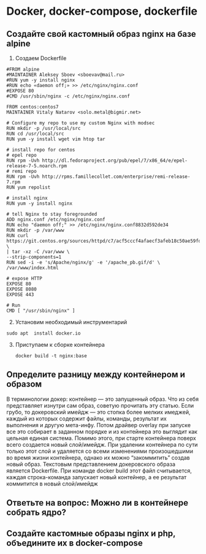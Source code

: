 # Docker, docker-compose, dockerfile

## Создайте свой кастомный образ nginx на базе alpine  
1. Создаем Dockerfile  
```
#FROM alpine
#MAINTAINER Aleksey Sboev <sboevav@mail.ru>
#RUN yum -y install nginx
#RUN echo «daemon off;» >> /etc/nginx/nginx.conf
#EXPOSE 80
#CMD /usr/sbin/nginx -c /etc/nginx/nginx.conf

FROM centos:centos7
MAINTAINER Vitaly Natarov <solo.metal@bigmir.net>

# Configure my repo to use my custom Nginx with modsec
RUN mkdir -p /usr/local/src
RUN cd /usr/local/src
RUN yum -y install wget vim htop tar

# install repo for centos
# epel repo
RUN rpm -Uvh http://dl.fedoraproject.org/pub/epel/7/x86_64/e/epel-release-7-5.noarch.rpm
# remi repo
RUN rpm -Uvh http://rpms.famillecollet.com/enterprise/remi-release-7.rpm
RUN yum repolist

# install nginx
RUN yum -y install nginx

# tell Nginx to stay foregrounded
ADD nginx.conf /etc/nginx/nginx.conf
RUN echo "daemon off;" >> /etc/nginx/nginx.conf8832d592de34
RUN mkdir -p /var/www
RUN curl https://git.centos.org/sources/httpd/c7/acf5cccf4afaecf3afeb18c50ae59fd5c6504910 \
| tar -xz -C /var/www \
--strip-components=1
RUN sed -i -e 's/Apache/nginx/g' -e '/apache_pb.gif/d' \
/var/www/index.html

# expose HTTP
EXPOSE 80
EXPOSE 8080
EXPOSE 443

# Run
CMD [ "/usr/sbin/nginx" ]
```
2. Установим необходимый инструментарий  
```
sudo apt  install docker.io
```
3. Приступаем к сборке контейнера  
	```
	docker build -t nginx:base
	```


## Определите разницу между контейнером и образом  
В терминологии докер: контейнер — это запущенный образ. Что из себя представляет изнутри сам образ, советую прочитать эту статью. Если грубо, то докеровский имейдж — это стопка более мелких имеджей, каждый из которых содержит файлы, команды, результат их выполнения и другую мета-инфу. Потом драйвер overlay при запуске все это собирает в заданном порядке и из контейнера это выглядит как цельная единая система. Помимо этого, при старте контейнера поверх всего создается новый слой/имейдж. При удалении контейнера по сути только этот слой и удаляется со всеми изменениями произошедшими во время жизни контейнера, однако их можно “закоммитить” создав новый образ.
Текстовым представлением докеровского образа является Dockerfile. При команде docker build этот файл считывается, каждая строка-команда запускает новый контейнер, а ее результат коммитится в новый слой/имейдж


## Ответьте на вопрос: Можно ли в контейнере собрать ядро?  

## Создайте кастомные образы nginx и php, объедините их в docker-compose  

